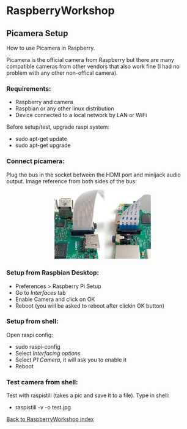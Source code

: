 # RaspberryWorkshop

## Picamera Setup

How to use Picamera in Raspberry. 

Picamera is the official camera from Raspberry but there are many compatible cameras from other vendors that also work fine (I had no problem with any other non-offical camera). 

### Requirements:

- Raspberry and camera
- Raspbian or any other linux distribution
- Device connected to a local network by LAN or WiFi

Before setup/test, upgrade raspi system:
- sudo apt-get update
- sudo apt-get upgrade

### Connect picamera:

Plug the bus in the socket between the HDMI port and minijack audio output. Image reference from both sides of the bus:

<p align="center"><img style="width: 50%;" src="connect-camera.jpg" /></p>

### Setup from Raspbian Desktop:

- Preferences > Raspberry Pi Setup
- Go to *Interfaces* tab
- Enable Camera and click on OK
- Reboot (you will be asked to reboot after clickin OK button)

### Setup from shell:

Open raspi config:
- sudo raspi-config
- Select *Interfacing options*
- Select *P1 Camera*, it will ask you to enable it
- Reboot

### Test camera from shell:

Test with raspistill (takes a pic and save it to a file). Type in shell:
- raspistill -v -o test.jpg

[Back to RaspberryWorkshop index](https://github.com/DiegoMartinezGlez/RaspberryWorkshop)
